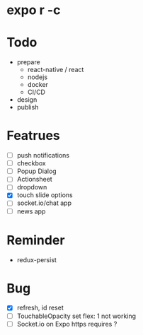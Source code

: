 # expo r -c


# Todo
- prepare
    - react-native / react
    - nodejs
    - docker
    - CI/CD
- design
- publish



# Featrues
  - [ ] push notifications
  - [ ] checkbox
  - [ ] Popup Dialog
  - [ ] Actionsheet
  - [ ] dropdown
  - [x] touch slide options
  - [ ] socket.io/chat app
  - [ ] news app

# Reminder 

- redux-persist

# Bug
- [x] refresh, id reset
- [ ] TouchableOpacity  set flex: 1 not working
- [ ] Socket.io on Expo https requires ?